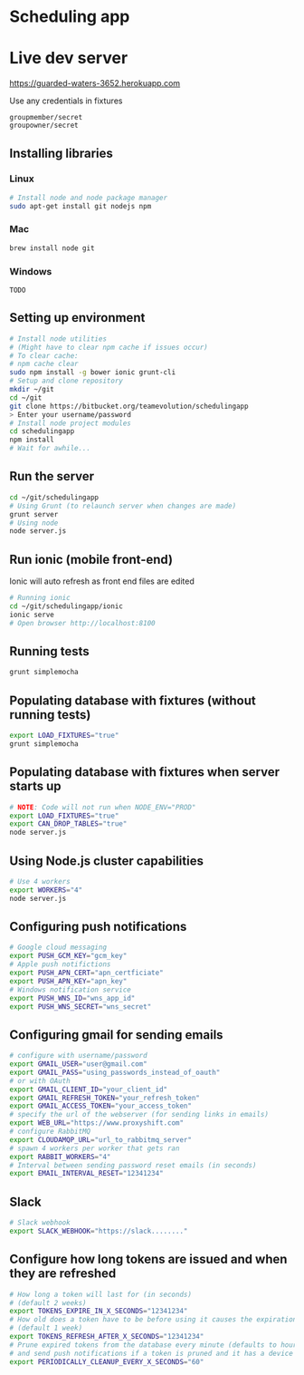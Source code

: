 # Scheduling app

# Live dev server
https://guarded-waters-3652.herokuapp.com

Use any credentials in fixtures

```
groupmember/secret
groupowner/secret
```

## Installing libraries

### Linux
```bash
# Install node and node package manager
sudo apt-get install git nodejs npm
```

### Mac
```bash
brew install node git
```

### Windows
```
TODO
```

## Setting up environment
```bash
# Install node utilities
# (Might have to clear npm cache if issues occur)
# To clear cache:
# npm cache clear
sudo npm install -g bower ionic grunt-cli
# Setup and clone repository
mkdir ~/git
cd ~/git
git clone https://bitbucket.org/teamevolution/schedulingapp
> Enter your username/password
# Install node project modules
cd schedulingapp
npm install
# Wait for awhile...
```

## Run the server



```bash
cd ~/git/schedulingapp
# Using Grunt (to relaunch server when changes are made)
grunt server
# Using node
node server.js
```

## Run ionic (mobile front-end)

Ionic will auto refresh as front end files are edited

```bash
# Running ionic
cd ~/git/schedulingapp/ionic
ionic serve
# Open browser http://localhost:8100
```

## Running tests
```bash
grunt simplemocha
```

## Populating database with fixtures (without running tests)
```bash
export LOAD_FIXTURES="true"
grunt simplemocha
```

## Populating database with fixtures when server starts up
```bash
# NOTE: Code will not run when NODE_ENV="PROD"
export LOAD_FIXTURES="true"
export CAN_DROP_TABLES="true"
node server.js
```

## Using Node.js cluster capabilities
```bash
# Use 4 workers
export WORKERS="4"
node server.js
```

## Configuring push notifications
```bash
# Google cloud messaging
export PUSH_GCM_KEY="gcm_key"
# Apple push notifictions
export PUSH_APN_CERT="apn_certficiate"
export PUSH_APN_KEY="apn_key"
# Windows notification service
export PUSH_WNS_ID="wns_app_id"
export PUSH_WNS_SECRET="wns_secret"
```

## Configuring gmail for sending emails
```bash
# configure with username/password
export GMAIL_USER="user@gmail.com"
export GMAIL_PASS="using_passwords_instead_of_oauth"
# or with OAuth
export GMAIL_CLIENT_ID="your_client_id"
export GMAIL_REFRESH_TOKEN="your_refresh_token"
export GMAIL_ACCESS_TOKEN="your_access_token"
# specify the url of the webserver (for sending links in emails)
export WEB_URL="https://www.proxyshift.com"
# configure RabbitMQ
export CLOUDAMQP_URL="url_to_rabbitmq_server"
# spawn 4 workers per worker that gets ran
export RABBIT_WORKERS="4"
# Interval between sending password reset emails (in seconds)
export EMAIL_INTERVAL_RESET="12341234"
```

## Slack
```bash
# Slack webhook
export SLACK_WEBHOOK="https://slack........"
```

## Configure how long tokens are issued and when they are refreshed
```bash
# How long a token will last for (in seconds)
# (default 2 weeks)
export TOKENS_EXPIRE_IN_X_SECONDS="12341234"
# How old does a token have to be before using it causes the expiration to reset
# (default 1 week)
export TOKENS_REFRESH_AFTER_X_SECONDS="12341234"
# Prune expired tokens from the database every minute (defaults to hourly)
# and send push notifications if a token is pruned and it has a device attached to it
export PERIODICALLY_CLEANUP_EVERY_X_SECONDS="60"
```
